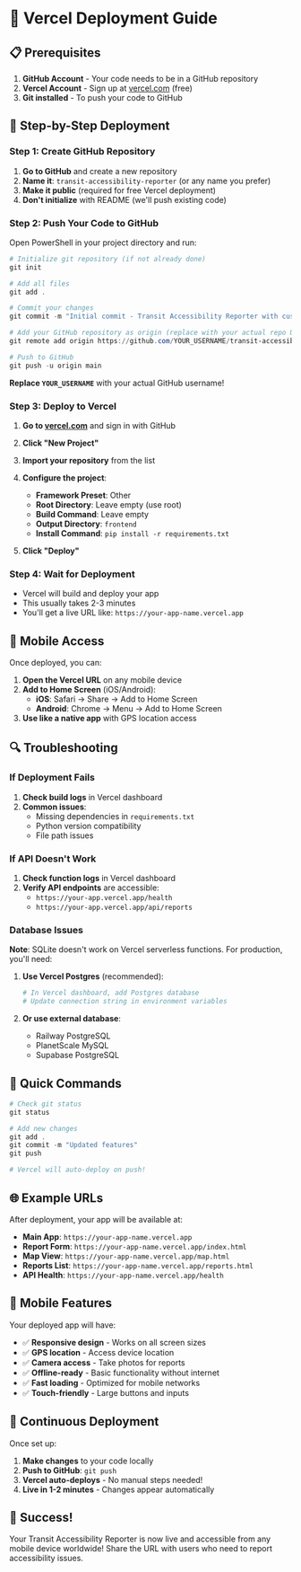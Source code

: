 # 🚀 Vercel Deployment Guide

## 📋 Prerequisites

1. **GitHub Account** - Your code needs to be in a GitHub repository
2. **Vercel Account** - Sign up at [vercel.com](https://vercel.com) (free)
3. **Git installed** - To push your code to GitHub

## 🔧 Step-by-Step Deployment

### Step 1: Create GitHub Repository

1. **Go to GitHub** and create a new repository
2. **Name it**: `transit-accessibility-reporter` (or any name you prefer)
3. **Make it public** (required for free Vercel deployment)
4. **Don't initialize** with README (we'll push existing code)

### Step 2: Push Your Code to GitHub

Open PowerShell in your project directory and run:

```powershell
# Initialize git repository (if not already done)
git init

# Add all files
git add .

# Commit your changes
git commit -m "Initial commit - Transit Accessibility Reporter with custom categories"

# Add your GitHub repository as origin (replace with your actual repo URL)
git remote add origin https://github.com/YOUR_USERNAME/transit-accessibility-reporter.git

# Push to GitHub
git push -u origin main
```

**Replace `YOUR_USERNAME`** with your actual GitHub username!

### Step 3: Deploy to Vercel

1. **Go to [vercel.com](https://vercel.com)** and sign in with GitHub
2. **Click "New Project"**
3. **Import your repository** from the list
4. **Configure the project**:
   - **Framework Preset**: Other
   - **Root Directory**: Leave empty (use root)
   - **Build Command**: Leave empty
   - **Output Directory**: `frontend`
   - **Install Command**: `pip install -r requirements.txt`

5. **Click "Deploy"**

### Step 4: Wait for Deployment

- Vercel will build and deploy your app
- This usually takes 2-3 minutes
- You'll get a live URL like: `https://your-app-name.vercel.app`

## 📱 Mobile Access

Once deployed, you can:

1. **Open the Vercel URL** on any mobile device
2. **Add to Home Screen** (iOS/Android):
   - **iOS**: Safari → Share → Add to Home Screen
   - **Android**: Chrome → Menu → Add to Home Screen
3. **Use like a native app** with GPS location access

## 🔍 Troubleshooting

### If Deployment Fails

1. **Check build logs** in Vercel dashboard
2. **Common issues**:
   - Missing dependencies in `requirements.txt`
   - Python version compatibility
   - File path issues

### If API Doesn't Work

1. **Check function logs** in Vercel dashboard
2. **Verify API endpoints** are accessible:
   - `https://your-app.vercel.app/health`
   - `https://your-app.vercel.app/api/reports`

### Database Issues

**Note**: SQLite doesn't work on Vercel serverless functions. For production, you'll need:

1. **Use Vercel Postgres** (recommended):
   ```bash
   # In Vercel dashboard, add Postgres database
   # Update connection string in environment variables
   ```

2. **Or use external database**:
   - Railway PostgreSQL
   - PlanetScale MySQL
   - Supabase PostgreSQL

## 🎯 Quick Commands

```powershell
# Check git status
git status

# Add new changes
git add .
git commit -m "Updated features"
git push

# Vercel will auto-deploy on push!
```

## 🌐 Example URLs

After deployment, your app will be available at:
- **Main App**: `https://your-app-name.vercel.app`
- **Report Form**: `https://your-app-name.vercel.app/index.html`
- **Map View**: `https://your-app-name.vercel.app/map.html`
- **Reports List**: `https://your-app-name.vercel.app/reports.html`
- **API Health**: `https://your-app-name.vercel.app/health`

## 📱 Mobile Features

Your deployed app will have:
- ✅ **Responsive design** - Works on all screen sizes
- ✅ **GPS location** - Access device location
- ✅ **Camera access** - Take photos for reports
- ✅ **Offline-ready** - Basic functionality without internet
- ✅ **Fast loading** - Optimized for mobile networks
- ✅ **Touch-friendly** - Large buttons and inputs

## 🔄 Continuous Deployment

Once set up:
1. **Make changes** to your code locally
2. **Push to GitHub**: `git push`
3. **Vercel auto-deploys** - No manual steps needed!
4. **Live in 1-2 minutes** - Changes appear automatically

## 🎉 Success!

Your Transit Accessibility Reporter is now live and accessible from any mobile device worldwide! Share the URL with users who need to report accessibility issues.